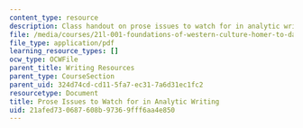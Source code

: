 ```yaml
---
content_type: resource
description: Class handout on prose issues to watch for in analytic writing.
file: /media/courses/21l-001-foundations-of-western-culture-homer-to-dante-fall-2008/21afed730687608b97369fff6aa4e850_pros_isu_anl_wrt.pdf
file_type: application/pdf
learning_resource_types: []
ocw_type: OCWFile
parent_title: Writing Resources
parent_type: CourseSection
parent_uid: 324d74cd-cd11-5fa7-ec31-7a6d31ec1fc2
resourcetype: Document
title: Prose Issues to Watch for in Analytic Writing
uid: 21afed73-0687-608b-9736-9fff6aa4e850
---
```

